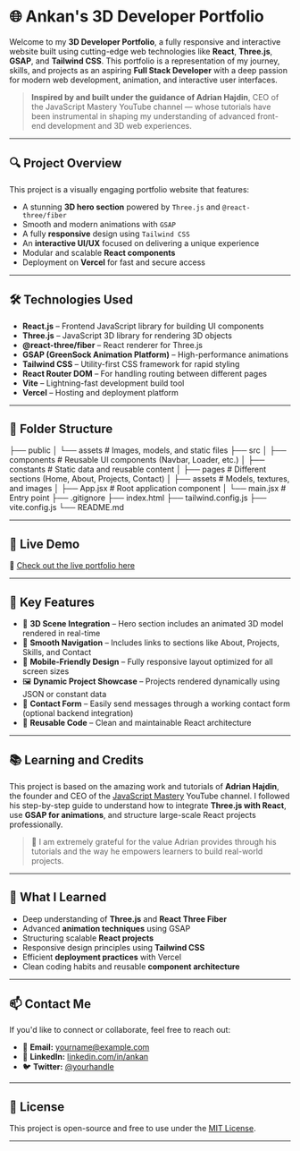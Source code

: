 # 🌐 Ankan's 3D Developer Portfolio

Welcome to my **3D Developer Portfolio**, a fully responsive and interactive website built using cutting-edge web technologies like **React**, **Three.js**, **GSAP**, and **Tailwind CSS**. This portfolio is a representation of my journey, skills, and projects as an aspiring **Full Stack Developer** with a deep passion for modern web development, animation, and interactive user interfaces.

> **Inspired by and built under the guidance of Adrian Hajdin**, CEO of the JavaScript Mastery YouTube channel — whose tutorials have been instrumental in shaping my understanding of advanced front-end development and 3D web experiences.

---

## 🔍 Project Overview

This project is a visually engaging portfolio website that features:

- A stunning **3D hero section** powered by `Three.js` and `@react-three/fiber`
- Smooth and modern animations with `GSAP`
- A fully **responsive** design using `Tailwind CSS`
- An **interactive UI/UX** focused on delivering a unique experience
- Modular and scalable **React components**
- Deployment on **Vercel** for fast and secure access

---

## 🛠️ Technologies Used

- **React.js** – Frontend JavaScript library for building UI components
- **Three.js** – JavaScript 3D library for rendering 3D objects
- **@react-three/fiber** – React renderer for Three.js
- **GSAP (GreenSock Animation Platform)** – High-performance animations
- **Tailwind CSS** – Utility-first CSS framework for rapid styling
- **React Router DOM** – For handling routing between different pages
- **Vite** – Lightning-fast development build tool
- **Vercel** – Hosting and deployment platform

---

## 📁 Folder Structure

├── public
│ └── assets # Images, models, and static files
├── src
│ ├── components # Reusable UI components (Navbar, Loader, etc.)
│ ├── constants # Static data and reusable content
│ ├── pages # Different sections (Home, About, Projects, Contact)
│ ├── assets # Models, textures, and images
│ ├── App.jsx # Root application component
│ └── main.jsx # Entry point
├── .gitignore
├── index.html
├── tailwind.config.js
├── vite.config.js
└── README.md


---

## 🚀 Live Demo

🔗 [Check out the live portfolio here](https://your-portfolio-url.vercel.app)

---

## 📌 Key Features

- 🔄 **3D Scene Integration** – Hero section includes an animated 3D model rendered in real-time
- 🧭 **Smooth Navigation** – Includes links to sections like About, Projects, Skills, and Contact
- 📱 **Mobile-Friendly Design** – Fully responsive layout optimized for all screen sizes
- 🖼️ **Dynamic Project Showcase** – Projects rendered dynamically using JSON or constant data
- 📧 **Contact Form** – Easily send messages through a working contact form (optional backend integration)
- 🧠 **Reusable Code** – Clean and maintainable React architecture

---

## 📚 Learning and Credits

This project is based on the amazing work and tutorials of **Adrian Hajdin**, the founder and CEO of the [JavaScript Mastery](https://www.youtube.com/watch?v=E-fdPfRxkzQ) YouTube channel. I followed his step-by-step guide to understand how to integrate **Three.js with React**, use **GSAP for animations**, and structure large-scale React projects professionally.

> 📌 I am extremely grateful for the value Adrian provides through his tutorials and the way he empowers learners to build real-world projects.

---

## 🧠 What I Learned

- Deep understanding of **Three.js** and **React Three Fiber**
- Advanced **animation techniques** using GSAP
- Structuring scalable **React projects**
- Responsive design principles using **Tailwind CSS**
- Efficient **deployment practices** with Vercel
- Clean coding habits and reusable **component architecture**

---

## 📫 Contact Me

If you'd like to connect or collaborate, feel free to reach out:

- 📧 **Email:** yourname@example.com  
- 🔗 **LinkedIn:** [linkedin.com/in/ankan](https://www.linkedin.com/in/ankan-chatterjee-4208a8187/)  
- 🐦 **Twitter:** [@yourhandle](https://x.com/ankan_coder)  

---

## 📝 License

This project is open-source and free to use under the [MIT License](LICENSE).

---
